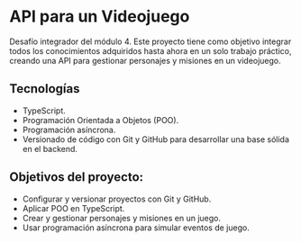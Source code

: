 # API para un Videojuego
Desafío integrador del módulo 4. Este proyecto tiene como objetivo integrar
todos los conocimientos adquiridos hasta ahora en un solo trabajo práctico, creando una API para
gestionar personajes y misiones en un videojuego.

## Tecnologías
- TypeScript.
- Programación Orientada a Objetos (POO).
- Programación asíncrona.
- Versionado de código con Git y GitHub para desarrollar
una base sólida en el backend.

## Objetivos del proyecto:
- Configurar y versionar proyectos con Git y GitHub.
- Aplicar POO en TypeScript.
- Crear y gestionar personajes y misiones en un juego.
- Usar programación asíncrona para simular eventos de juego. 